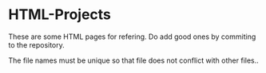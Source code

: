 # HTML-Projects
These are some HTML pages for refering. Do add good ones by commiting to the repository.

The file names must be unique so that file does not conflict with other files..

